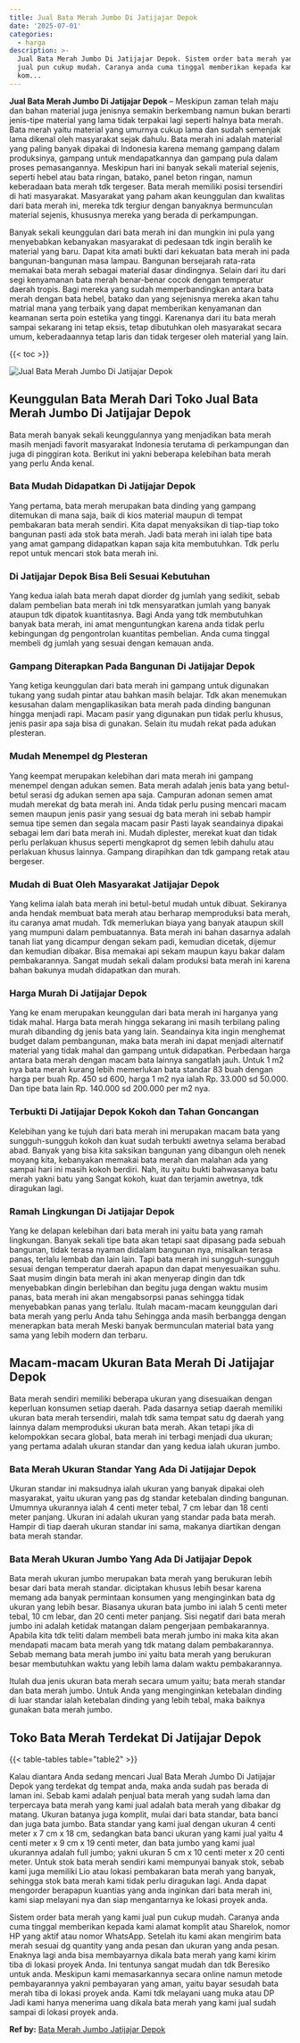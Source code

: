 ```yaml
---
title: Jual Bata Merah Jumbo Di Jatijajar Depok
date: '2025-07-01'
categories:
  - harga
description: >-
  Jual Bata Merah Jumbo Di Jatijajar Depok. Sistem order bata merah yang kami
  jual pun cukup mudah. Caranya anda cuma tinggal memberikan kepada kami alamat
  kom...
---
```


**Jual Bata Merah Jumbo Di Jatijajar Depok** – Meskipun zaman telah maju dan bahan material juga jenisnya semakin berkembang namun bukan berarti jenis-tipe material yang lama tidak terpakai lagi seperti halnya bata merah. Bata merah yaitu material yang umurnya cukup lama dan sudah semenjak lama dikenal oleh masyarakat sejak dahulu. Bata merah ini adalah material yang paling banyak dipakai di Indonesia karena memang gampang dalam produksinya, gampang untuk mendapatkannya dan gampang pula dalam proses pemasangannya. Meskipun hari ini banyak sekali material sejenis, seperti hebel atau bata ringan, batako, panel beton ringan, namun keberadaan bata merah tdk tergeser. Bata merah memiliki posisi tersendiri di hati masyarakat. Masyarakat yang paham akan keunggulan dan kwalitas dari bata merah ini, mereka tdk tergiur dengan banyaknya bermunculan material sejenis, khususnya mereka yang berada di perkampungan.

Banyak sekali keunggulan dari bata merah ini dan mungkin ini pula yang menyebabkan kebanyakan masyarakat di pedesaan tdk ingin beralih ke material yang baru. Dapat kita amati bukti dari kekuatan bata merah ini pada bangunan-bangunan masa lampau. Bangunan bersejarah rata-rata memakai bata merah sebagai material dasar dindingnya. Selain dari itu dari segi kenyamanan bata merah benar-benar cocok dengan temperatur daerah tropis. Bagi mereka yang sudah memperbandingkan antara bata merah dengan bata hebel, batako dan yang sejenisnya mereka akan tahu matrial mana yang terbaik yang dapat memberikan kenyamanan dan keamanan serta poin estetika yang tinggi. Karenanya dari itu bata merah sampai sekarang ini tetap eksis, tetap dibutuhkan oleh masyarakat secara umum, keberadaannya tetap laris dan tidak tergeser oleh material yang lain.

{{< toc >}}

![Jual Bata Merah Jumbo Di Jatijajar Depok](/images/jual-bata-merah-21.png)

## Keunggulan Bata Merah Dari Toko Jual Bata Merah Jumbo Di Jatijajar Depok

Bata merah banyak sekali keunggulannya yang menjadikan bata merah masih menjadi favorit masyarakat Indonesia terutama di perkampungan dan juga di pinggiran kota. Berikut ini yakni beberapa kelebihan bata merah yang perlu Anda kenal.

### Bata Mudah Didapatkan Di Jatijajar Depok

Yang pertama, bata merah merupakan bata dinding yang gampang ditemukan di mana saja, baik di kios material maupun di tempat pembakaran bata merah sendiri. Kita dapat menyaksikan di tiap-tiap toko bangunan pasti ada stok bata merah. Jadi bata merah ini ialah tipe bata yang amat gampang didapatkan kapan saja kita membutuhkan. Tdk perlu repot untuk mencari stok bata merah ini.

### Di Jatijajar Depok Bisa Beli Sesuai Kebutuhan

Yang kedua ialah bata merah dapat diorder dg jumlah yang sedikit, sebab dalam pembelian bata merah ini tdk mensyaratkan jumlah yang banyak ataupun tdk dipatok kuantitasnya. Bagi Anda yang tdk membutuhkan banyak bata merah, ini amat menguntungkan karena anda tidak perlu kebingungan dg pengontrolan kuantitas pembelian. Anda cuma tinggal membeli dg jumlah yang sesuai dengan kemauan anda.

### Gampang Diterapkan Pada Bangunan Di Jatijajar Depok

Yang ketiga keunggulan dari bata merah ini gampang untuk digunakan tukang yang sudah pintar atau bahkan masih belajar. Tdk akan menemukan kesusahan dalam mengaplikasikan bata merah pada dinding bangunan hingga menjadi rapi. Macam pasir yang digunakan pun tidak perlu khusus, jenis pasir apa saja bisa di gunakan. Selain itu mudah rekat pada adukan plesteran.

### Mudah Menempel dg Plesteran

Yang keempat merupakan kelebihan dari mata merah ini gampang menempel dengan adukan semen. Bata merah adalah jenis bata yang betul-betul serasi dg adukan semen apa saja. Campuran adonan semen amat mudah merekat dg bata merah ini. Anda tidak perlu pusing mencari macam semen maupun jenis pasir yang sesuai dg bata merah ini sebab hampir semua tipe semen dan segala macam pasir Pasti layak seandainya dipakai sebagai lem dari bata merah ini. Mudah diplester, merekat kuat dan tidak perlu perlakuan khusus seperti mengkaprot dg semen lebih dahulu atau perlakuan khusus lainnya. Gampang dirapihkan dan tdk gampang retak atau bergeser.

### Mudah di Buat Oleh Masyarakat Jatijajar Depok

Yang kelima ialah bata merah ini betul-betul mudah untuk dibuat. Sekiranya anda hendak membuat bata merah atau berharap memproduksi bata merah, itu caranya amat mudah. Tdk memerlukan biaya yang banyak ataupun skill yang mumpuni dalam pembuatannya. Bata merah ini bahan dasarnya adalah tanah liat yang dicampur dengan sekam padi, kemudian dicetak, dijemur dan kemudian dibakar. Bisa memakai api sekam maupun kayu bakar dalam pembakarannya. Sangat mudah sekali dalam produksi bata merah ini karena bahan bakunya mudah didapatkan dan murah.

### Harga Murah Di Jatijajar Depok

Yang ke enam merupakan keunggulan dari bata merah ini harganya yang tidak mahal. Harga bata merah hingga sekarang ini masih terbilang paling murah dibanding dg jenis bata yang lain. Seandainya kita ingin menghemat budget dalam pembangunan, maka bata merah ini dapat menjadi alternatif material yang tidak mahal dan gampang untuk didapatkan. Perbedaan harga antara bata merah dengan macam bata lainnya sangatlah jauh. Untuk 1 m2 nya bata merah kurang lebih memerlukan bata standar 83 buah dengan harga per buah Rp. 450 sd 600, harga 1 m2 nya ialah Rp. 33.000 sd 50.000. Dan tipe bata lain Rp. 140.000 sd 200.000 per m2 nya.

### Terbukti Di Jatijajar Depok Kokoh dan Tahan Goncangan

Kelebihan yang ke tujuh dari bata merah ini merupakan macam bata yang sungguh-sungguh kokoh dan kuat sudah terbukti awetnya selama berabad abad. Banyak yang bisa kita saksikan bangunan yang dibangun oleh nenek moyang kita, kebanyakan memakai bata merah dan malahan ada yang sampai hari ini masih kokoh berdiri. Nah, itu yaitu bukti bahwasanya batu merah yakni batu yang Sangat kokoh, kuat dan terjamin awetnya, tdk diragukan lagi.

### Ramah Lingkungan Di Jatijajar Depok

Yang ke delapan kelebihan dari bata merah ini yaitu bata yang ramah lingkungan. Banyak sekali tipe bata akan tetapi saat dipasang pada sebuah bangunan, tidak terasa nyaman didalam bangunan nya, misalkan terasa panas, terlalu lembab dan lain lain. Tapi bata merah ini sungguh-sungguh sesuai dengan temperatur daerah apapun dan dapat menyesuaikan suhu. Saat musim dingin bata merah ini akan menyerap dingin dan tdk menyebabkan dingin berlebihan dan begitu juga dengan waktu musim panas, bata merah ini akan mengabsorpsi panas sehingga tidak menyebabkan panas yang terlalu. Itulah macam-macam keunggulan dari bata merah yang perlu Anda tahu Sehingga anda masih berbangga dengan menerapkan bata merah Meski banyak bermunculan material bata yang sama yang lebih modern dan terbaru.

## Macam-macam Ukuran Bata Merah Di Jatijajar Depok

Bata merah sendiri memiliki beberapa ukuran yang disesuaikan dengan keperluan konsumen setiap daerah. Pada dasarnya setiap daerah memiliki ukuran bata merah tersendiri, malah tdk sama tempat satu dg daerah yang lainnya dalam memproduksi ukuran bata merah. Akan tetapi jika di kelompokkan secara global, bata merah ini terbagi menjadi dua ukuran; yang pertama adalah ukuran standar dan yang kedua ialah ukuran jumbo.

### Bata Merah Ukuran Standar Yang Ada Di Jatijajar Depok

Ukuran standar ini maksudnya ialah ukuran yang banyak dipakai oleh masyarakat, yaitu ukuran yang pas dg standar ketebalan dinding bangunan. Umumnya ukurannya ialah 4 centi meter tebal, 7 cm lebar dan 18 centi meter panjang. Ukuran ini adalah ukuran yang standar pada bata merah. Hampir di tiap daerah ukuran standar ini sama, makanya diartikan dengan bata merah standar.

### Bata Merah Ukuran Jumbo Yang Ada Di Jatijajar Depok

Bata merah ukuran jumbo merupakan bata merah yang berukuran lebih besar dari bata merah standar. diciptakan khusus lebih besar karena memang ada banyak permintaan konsumen yang menginginkan bata dg ukuran yang lebih besar. Biasanya ukuran bata jumbo ini ialah 5 centi meter tebal, 10 cm lebar, dan 20 centi meter panjang. Sisi negatif dari bata merah jumbo ini adalah ketidak matangan dalam pengerjaan pembakarannya. Apabila kita tdk teliti dalam membeli bata merah jumbo ini maka kita akan mendapati macam bata merah yang tdk matang dalam pembakarannya. Sebab memang bata merah jumbo ini yaitu bata merah yang berukuran besar membutuhkan waktu yang lebih lama dalam waktu pembakarannya.

Itulah dua jenis ukuran bata merah secara umum yaitu; bata merah standar dan bata merah jumbo. Untuk Anda yang menginginkan ketebalan dinding di luar standar ialah ketebalan dinding yang lebih tebal, maka baiknya gunakan bata merah jumbo.

## Toko Bata Merah Terdekat Di Jatijajar Depok

{{< table-tables table="table2" >}}

Kalau diantara Anda sedang mencari Jual Bata Merah Jumbo Di Jatijajar Depok yang terdekat dg tempat anda, maka anda sudah pas berada di laman ini. Sebab kami adalah penjual bata merah yang sudah lama dan terpercaya bata merah yang kami jual adalah bata merah yang dibakar dg matang. Ukuran batanya juga komplit, mulai dari bata standar, bata banci dan juga bata jumbo. Bata standar yang kami jual dengan ukuran 4 centi meter x 7 cm x 18 cm, sedangkan bata banci ukuran yang kami jual yaitu 4 centi meter x 9 cm x 19 centi meter, dan bata jumbo yang kami jual ukurannya adalah full jumbo; yakni ukuran 5 cm x 10 centi meter x 20 centi meter. Untuk stok bata merah sendiri kami mempunyai banyak stok, sebab kami juga memiliki Lio atau lokasi pembakaran bata merah yang banyak, sehingga stok bata merah kami tidak perlu diragukan lagi. Anda dapat mengorder berapapun kuantias yang anda inginkan dari bata merah ini, kami siap melayani nya dan siap mengantarnya ke lokasi proyek anda.

Sistem order bata merah yang kami jual pun cukup mudah. Caranya anda cuma tinggal memberikan kepada kami alamat komplit atau Sharelok, nomor HP yang aktif atau nomor WhatsApp. Setelah itu kami akan mengirim bata merah sesuai dg quantity yang anda pesan dan ukuran yang anda pesan. Enaknya lagi anda bisa membayarnya dikala bata merah yang kami kirim tiba di lokasi proyek Anda. Ini tentunya sangat mudah dan tdk Beresiko untuk anda. Meskipun kami memasarkannya secara online namun metode pembayarannya yakni pembayaran yang aman, yaitu bayar sesudah bata merah tiba di lokasi proyek anda. Kami tdk melayani uang muka atau DP Jadi kami hanya menerima uang dikala bata merah yang kami jual sudah sampai di lokasi proyek anda.

**Ref by:** [Bata Merah Jumbo Jatijajar Depok](https://id.wikipedia.org/wiki/Bata)

